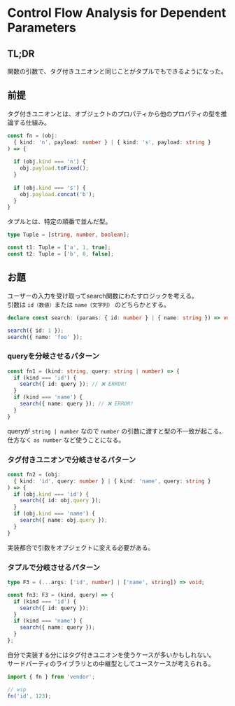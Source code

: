 # Control Flow Analysis for Dependent Parameters

## TL;DR

関数の引数で、タグ付きユニオンと同じことがタプルでもできるようになった。

## 前提

タグ付きユニオンとは、オブジェクトのプロパティから他のプロパティの型を推論する仕組み。

```typescript
const fn = (obj: 
  { kind: 'n', payload: number } | { kind: 's', payload: string }
) => {
  
  if (obj.kind === 'n') {
    obj.payload.toFixed();
  }
  
  if (obj.kind === 's') {
    obj.payload.concat('b');
  }
}
```

タプルとは、特定の順番で並んだ型。

```typescript
type Tuple = [string, number, boolean];

const t1: Tuple = ['a', 1, true];
const t2: Tuple = ['b', 0, false];
```

## お題

ユーザーの入力を受け取ってsearch関数にわたすロジックを考える。\
引数は `id（数値）`または `name（文字列）` のどちらかとする。

```typescript
declare const search: (params: { id: number } | { name: string }) => void;

search({ id: 1 });
search({ name: 'foo' });
```

### queryを分岐させるパターン

```typescript
const fn1 = (kind: string, query: string | number) => {
  if (kind === 'id') {
    search({ id: query }); // ❌ ERROR! 
  }
  if (kind === 'name') {
    search({ name: query }); // ❌ ERROR! 
  }
}
```

queryが `string | number` なので `number` の引数に渡すと型の不一致が起こる。\
仕方なく `as number` など使うことになる。

### タグ付きユニオンで分岐させるパターン

```typescript
const fn2 = (obj: 
  { kind: 'id', query: number } | { kind: 'name', query: string }
) => {
  if (obj.kind === 'id') {
    search({ id: obj.query });
  }
  if (obj.kind === 'name') {
    search({ name: obj.query });
  }
}
```

実装都合で引数をオブジェクトに変える必要がある。

### タプルで分岐させるパターン

```typescript
type F3 = (...args: ['id', number] | ['name', string]) => void;

const fn3: F3 = (kind, query) => {
  if (kind === 'id') {
    search({ id: query });
  }
  if (kind === 'name') {
    search({ name: query });
  }
};
```

自分で実装する分にはタグ付きユニオンを使うケースが多いかもしれない。\
サードパーティのライブラリとの中継型としてユースケースが考えられる。

```typescript
import { fn } from 'vendor';

// wip
fn('id', 123);
```
